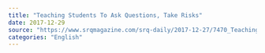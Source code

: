 ```yaml
---
title: "Teaching Students To Ask Questions, Take Risks"
date: 2017-12-29
source: "https://www.srqmagazine.com/srq-daily/2017-12-27/7470_Teaching-Students-To-Ask-Questions--Take-Risks"
categories: "English"
---
```

